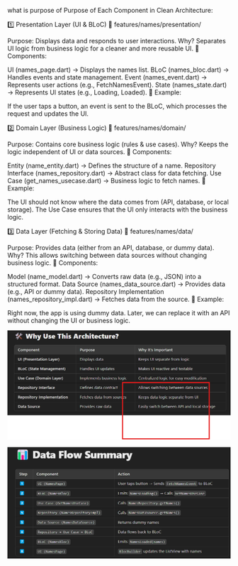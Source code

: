 what is purpose of Purpose of Each Component in Clean Architecture:

1️⃣ Presentation Layer (UI & BLoC)
📂 features/names/presentation/

Purpose: Displays data and responds to user interactions.
Why? Separates UI logic from business logic for a cleaner and more reusable UI.
🔹 Components:

UI (names_page.dart) → Displays the names list.
BLoC (names_bloc.dart) → Handles events and state management.
Event (names_event.dart) → Represents user actions (e.g., FetchNamesEvent).
State (names_state.dart) → Represents UI states (e.g., Loading, Loaded).
📌 Example:

If the user taps a button, an event is sent to the BLoC, which processes the request and updates the UI.




2️⃣ Domain Layer (Business Logic)
📂 features/names/domain/

Purpose: Contains core business logic (rules & use cases).
Why? Keeps the logic independent of UI or data sources.
🔹 Components:

Entity (name_entity.dart) → Defines the structure of a name.
Repository Interface (names_repository.dart) → Abstract class for data fetching.
Use Case (get_names_usecase.dart) → Business logic to fetch names.
📌 Example:

The UI should not know where the data comes from (API, database, or local storage). The Use Case ensures that the UI only interacts with the business logic.



3️⃣ Data Layer (Fetching & Storing Data)
📂 features/names/data/

Purpose: Provides data (either from an API, database, or dummy data).
Why? This allows switching between data sources without changing business logic.
🔹 Components:

Model (name_model.dart) → Converts raw data (e.g., JSON) into a structured format.
Data Source (names_data_source.dart) → Provides data (e.g., API or dummy data).
Repository Implementation (names_repository_impl.dart) → Fetches data from the source.
📌 Example:

Right now, the app is using dummy data. Later, we can replace it with an API without changing the UI or business logic.



![alt text](image.png)


![alt text](image-1.png)
